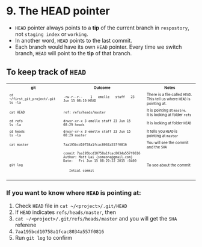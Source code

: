 # 9. The HEAD pointer
* `HEAD` pointer always points to a **tip** of the current branch in `respostory`, not `staging index` or `working`. 
* In another word, `HEAD` points to the last commit. 
* Each branch would have its own `HEAD` pointer. Every time we switch branch, `HEAD` will point to the **tip** of that branch.

## To keep track of `HEAD`
<table>
  <tr>
    <th><font size="1">git</font></th>	    
    <th><font size="1">Outcome</font></th>	    
    <th><font size="1">Notes</font></th>	            
  </tr>
  <tr>
  <tr>
    <td><font size="1">
      <code>cd ~/first_git_project/.git</code><br>
      <code>ls -la</code>
    </font></td>
    <td><font size="1">
      <code>-rw-r--r--  &nbsp; 1 &nbsp; emelle &nbsp; staff &nbsp; 23 Jun 15 08:10 HEAD</code>
    </font></td>
    <td><font size="1">There is a file called <code>HEAD</code>. This tell us where <code>HEAD</code> is pointing at. </font></td>            
  </tr>
  <tr>
    <td><font size="1"><code>cat HEAD</code></font></td>
    <td><font size="1"><code>ref: refs/heads/master</code></font></td>
    <td><font size="1">
      It is pointing at <code>mastre</code>. <br>
      It is looking at folder <code>refs</code>
    </font></td>            
  </tr>
  <tr>
    <td><font size="1">
      <code>cd refs</code><br>
      <code>ls -la</code>
    </font></td>
    <td><font size="1">
	  <code>drwxr-xr-x 3 emelle staff 23 Jun 15 08:29 heads</code>	</font></td>
    <td><font size="1">
      It is looking at folder <code>HEAD</code>
    </font></td>            
  </tr>
  <tr>
    <td><font size="1">
      <code>cd heads</code><br>
      <code>ls -la</code>
    </font></td>
    <td><font size="1">
	  <code>drwxr-xr-x 3 emelle staff 23 Jun 15 08:29 master</code>	</font></td>
    <td><font size="1">
      It tells you <code>HEAD</code> is pointing at <code>master</code>
    </font></td>            
  </tr>  
  <tr>
    <td><font size="1"><code>cat master</code></font></td>
    <td><font size="1"><code>7aa195bcd10758a1fcac8034a557f0816</code></font></td>
    <td><font size="1">
      You will see the commit and the <code>SHA</code>
    </font></td>            
  </tr>
  <tr>
    <td><font size="1"><code>git log</code></font></td>
    <td><font size="1">
      <code>commit 7aa195bcd10758a1fcac8034a557f0816</code><br>
      <code>Author: Matt Lai {someone@gmail.com}</code><br>
      <code>Date: &nbsp; Fri Jun 15 08:29:22 2015 -0400</code><p>
      <code>&nbsp;&nbsp; Intial commit</code>
    </font></td>
    <td><font size="1">To see about the commit</code></font></td>            
  </tr>
  
</table>


### If you want to know where `HEAD` is pointing at: 
1. Check `HEAD` file in `cat ~/<project>/.git/HEAD`
2. If `HEAD` indicates `refs/heads/master`, then
3. `cat ~/<project>/.git/refs/heads/master` and you will get the `SHA` referene 
4. `7aa195bcd10758a1fcac8034a557f0816 `
5. Run `git log` to confirm

